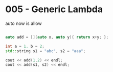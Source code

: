 # 005 - Generic Lambda

auto now is allow 

```c++

auto add = [](auto x, auto y){ return x+y; };

int a = 1. b = 2;
std::string s1 = "abc", s2 = "aaa";

cout << add(1,2) << endl;
cout << add(s1, s2) << endl;

```